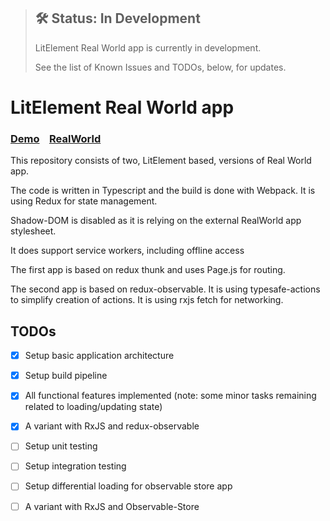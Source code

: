 > ## 🛠 Status: In Development
>
> LitElement Real World app is currently in development.
>
> See the list of Known Issues and TODOs, below, for updates.

# LitElement Real World app

### [Demo](https://lit-realworld.azurewebsites.net/)&nbsp;&nbsp;&nbsp;&nbsp;[RealWorld](https://github.com/gothinkster/realworld)

This repository consists of two, LitElement based, versions of Real World app.

The code is written in Typescript and the build is done with Webpack.
It is using Redux for state management.

Shadow-DOM is disabled as it is relying on the external RealWorld app stylesheet.

It does support service workers, including offline access

The first app is based on redux thunk and uses Page.js for routing.

The second app is based on redux-observable. It is using typesafe-actions to simplify creation of actions.
It is using rxjs fetch for networking.



## TODOs

- [x] Setup basic application architecture
- [x] Setup build pipeline
- [x] All functional features implemented (note: some minor tasks remaining related to loading/updating state)
- [x] A variant with RxJS and redux-observable
- [ ] Setup unit testing
- [ ] Setup integration testing
- [ ] Setup differential loading for observable store app
- [ ] A variant with RxJS and Observable-Store

